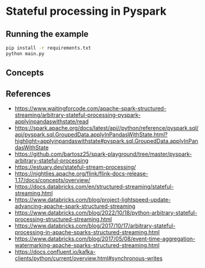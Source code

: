 # Stateful processing in Pyspark

## Running the example
```bash
pip install -r requirements.txt
python main.py
```

## Concepts


## References
- https://www.waitingforcode.com/apache-spark-structured-streaming/arbitrary-stateful-processing-pyspark-applyinpandaswithstate/read
- https://spark.apache.org/docs/latest/api//python/reference/pyspark.sql/api/pyspark.sql.GroupedData.applyInPandasWithState.html?highlight=applyinpandaswithstate#pyspark.sql.GroupedData.applyInPandasWithState
- https://github.com/bartosz25/spark-playground/tree/master/pyspark-arbitrary-stateful-processing
- https://estuary.dev/stateful-stream-processing/
- https://nightlies.apache.org/flink/flink-docs-release-1.17/docs/concepts/overview/
- https://docs.databricks.com/en/structured-streaming/stateful-streaming.html
- https://www.databricks.com/blog/project-lightspeed-update-advancing-apache-spark-structured-streaming
- https://www.databricks.com/blog/2022/10/18/python-arbitrary-stateful-processing-structured-streaming.html
- https://www.databricks.com/blog/2017/10/17/arbitrary-stateful-processing-in-apache-sparks-structured-streaming.html
- https://www.databricks.com/blog/2017/05/08/event-time-aggregation-watermarking-apache-sparks-structured-streaming.html
- https://docs.confluent.io/kafka-clients/python/current/overview.html#synchronous-writes
